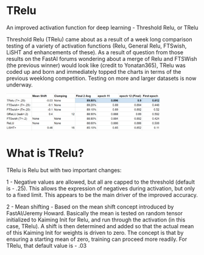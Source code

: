 # TRelu
An improved activation function for deep learning - Threshold Relu, or TRelu

Threshold Relu (TRelu) came about as a result of a week long comparison testing of a variety of activation functions (Relu, General Relu, FTSwish, LiSHT and enhancements of these).  As a result of question from those results on the FastAI forums wondering about a merge of Relu and FTSWish (the previous winner) would look like (credit to Yonatan365), TRelu was coded up and born and immediately topped the charts in terms of the previous weeklong competition.  Testing on more and larger datasets is now underway.

<img src='images/final-results-imagenette-res34-Trelu.jpg' width=80% height=80% />


# What is TRelu?    
TRelu is Relu but with two important changes:

1 - Negative values are allowed, but all are capped to the threshold (default is - .25).  This allows the expression of negatives during activation, but only to a fixed limit.  This appears to be the main driver of the improved accuracy.

2 - Mean shifting - Based on the mean shift concept introduced by FastAI/Jeremy Howard.  Basically the mean is tested on random tensor initialized to Kaiming Init for Relu, and run through the activation (in this case, TRelu).  A shift is then determined and added so that the actual mean of this Kaiming Init for weights is driven to zero.  The concept is that by ensuring a starting mean of zero, training can proceed more readily.
For TRelu, that default value is - .03



